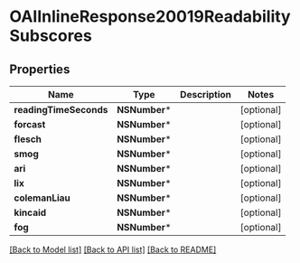 # OAIInlineResponse20019ReadabilitySubscores

## Properties
Name | Type | Description | Notes
------------ | ------------- | ------------- | -------------
**readingTimeSeconds** | **NSNumber*** |  | [optional] 
**forcast** | **NSNumber*** |  | [optional] 
**flesch** | **NSNumber*** |  | [optional] 
**smog** | **NSNumber*** |  | [optional] 
**ari** | **NSNumber*** |  | [optional] 
**lix** | **NSNumber*** |  | [optional] 
**colemanLiau** | **NSNumber*** |  | [optional] 
**kincaid** | **NSNumber*** |  | [optional] 
**fog** | **NSNumber*** |  | [optional] 

[[Back to Model list]](../README.md#documentation-for-models) [[Back to API list]](../README.md#documentation-for-api-endpoints) [[Back to README]](../README.md)


